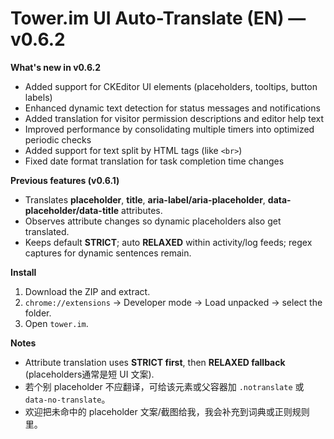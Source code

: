 
# Tower.im UI Auto-Translate (EN) — v0.6.2

**What's new in v0.6.2**
- Added support for CKEditor UI elements (placeholders, tooltips, button labels)
- Enhanced dynamic text detection for status messages and notifications
- Added translation for visitor permission descriptions and editor help text
- Improved performance by consolidating multiple timers into optimized periodic checks
- Added support for text split by HTML tags (like `<br>`)
- Fixed date format translation for task completion time changes

**Previous features (v0.6.1)**
- Translates **placeholder**, **title**, **aria-label/aria-placeholder**, **data-placeholder/data-title** attributes.
- Observes attribute changes so dynamic placeholders also get translated.
- Keeps default **STRICT**; auto **RELAXED** within activity/log feeds; regex captures for dynamic sentences remain.

**Install**
1) Download the ZIP and extract.
2) `chrome://extensions` → Developer mode → Load unpacked → select the folder.
3) Open `tower.im`.

**Notes**
- Attribute translation uses **STRICT first**, then **RELAXED fallback** (placeholders通常是短 UI 文案).  
- 若个别 placeholder 不应翻译，可给该元素或父容器加 `.notranslate` 或 `data-no-translate`。
- 欢迎把未命中的 placeholder 文案/截图给我，我会补充到词典或正则规则里。
